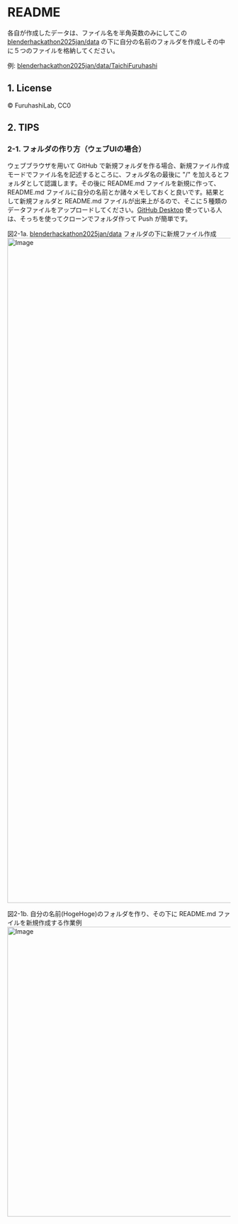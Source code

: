  # README
各自が作成したデータは、ファイル名を半角英数のみにしてこの [blenderhackathon2025jan/data](https://github.com/furuhashilab/blenderhackathon2025jan) の下に自分の名前のフォルダを作成しその中に５つのファイルを格納してください。

例: [blenderhackathon2025jan/data/TaichiFuruhashi](https://github.com/furuhashilab/blenderhackathon2025jan)


## 1. License
© FuruhashiLab, CC0

## 2. TIPS
### 2-1. フォルダの作り方（ウェブUIの場合）
ウェブブラウザを用いて GitHub で新規フォルダを作る場合、新規ファイル作成モードでファイル名を記述するところに、フォルダ名の最後に "/" を加えるとフォルダとして認識します。その後に README.md ファイルを新規に作って、README.md ファイルに自分の名前とか諸々メモしておくと良いです。結果として新規フォルダと README.md ファイルが出来上がるので、そこに５種類のデータファイルをアップロードしてください。[GitHub Desktop](https://desktop.github.com/download/) 使っている人は、そっちを使ってクローンでフォルダ作って Push が簡単です。

図2-1a. [blenderhackathon2025jan/data](https://github.com/furuhashilab/blenderhackathon2025jan/tree/main/data) フォルダの下に新規ファイル作成
<img width="1503" alt="Image" src="https://github.com/user-attachments/assets/b829863c-d5d8-4315-a397-986d4733de38" />

図2-1b. 自分の名前(HogeHoge)のフォルダを作り、その下に README.md ファイルを新規作成する作業例
<img width="655" alt="Image" src="https://github.com/user-attachments/assets/cb8e1029-a7f8-434c-8b0d-e03b76cfba64" />

